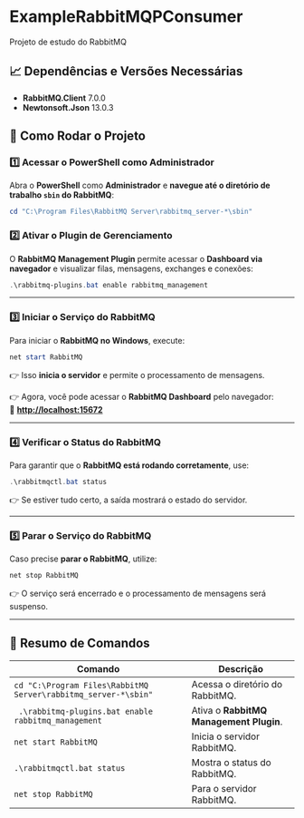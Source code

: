 # ExampleRabbitMQPConsumer

Projeto de estudo do RabbitMQ  
  
## 📈 Dependências e Versões Necessárias  
- **RabbitMQ.Client** 7.0.0  
- **Newtonsoft.Json** 13.0.3  
  
## 🚀 Como Rodar o Projeto  
  
### 1️⃣ Acessar o PowerShell como Administrador  
Abra o **PowerShell** como **Administrador** e **navegue até o diretório de trabalho `sbin` do RabbitMQ**:  
  
```powershell
cd "C:\Program Files\RabbitMQ Server\rabbitmq_server-*\sbin"
```

### 2️⃣ Ativar o Plugin de Gerenciamento  
O **RabbitMQ Management Plugin** permite acessar o **Dashboard via navegador** e visualizar filas, mensagens, exchanges e conexões:  
  
```powershell
.\rabbitmq-plugins.bat enable rabbitmq_management
```

---

### 3️⃣ Iniciar o Serviço do RabbitMQ  
Para iniciar o **RabbitMQ no Windows**, execute:  

```powershell
net start RabbitMQ
```

👉 Isso **inicia o servidor** e permite o processamento de mensagens.

👉 Agora, você pode acessar o **RabbitMQ Dashboard** pelo navegador:  
🔗 [**http://localhost:15672**](http://localhost:15672)  

---

### 4️⃣ Verificar o Status do RabbitMQ  
Para garantir que o **RabbitMQ está rodando corretamente**, use:  
  
```powershell
.\rabbitmqctl.bat status
```

👉 Se estiver tudo certo, a saída mostrará o estado do servidor.

---

### 5️⃣ Parar o Serviço do RabbitMQ  
Caso precise **parar o RabbitMQ**, utilize:  

```powershell
net stop RabbitMQ
```

👉 O serviço será encerrado e o processamento de mensagens será suspenso.

---

## 🎯 Resumo de Comandos  

| **Comando** | **Descrição** |
|------------|--------------|
| `cd "C:\Program Files\RabbitMQ Server\rabbitmq_server-*\sbin"` | Acessa o diretório do RabbitMQ. |
| ` .\rabbitmq-plugins.bat enable rabbitmq_management` | Ativa o **RabbitMQ Management Plugin**. |
| `net start RabbitMQ` | Inicia o servidor RabbitMQ. |
| `.\rabbitmqctl.bat status` | Mostra o status do RabbitMQ. |
| `net stop RabbitMQ` | Para o servidor RabbitMQ. |

